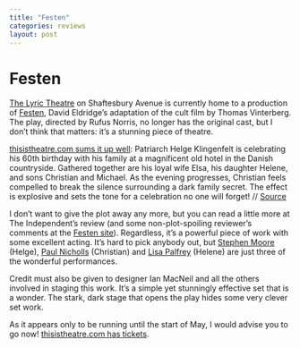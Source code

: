 ```yaml
---
title: "Festen"
categories: reviews
layout: post
---
```

# Festen
[The Lyric Theatre](http://www.officiallondontheatre.co.uk/theatres/display?contentId=67261) on Shaftesbury Avenue is currently home to a production of [Festen](https://web.archive.org/web/20040923052836/http://www.whatsonstage.com/Festen/Pages/festenhomepage.htm), David Eldridge’s adaptation of the cult film by Thomas Vinterberg. The play, directed by Rufus Norris, no longer has the original cast, but I don’t think that matters: it’s a stunning piece of theatre.

[thisistheatre.com sums it up well](https://web.archive.org/web/20230128130815/https://www.thisistheatre.com/londonshows/festen.html): Patriarch Helge Klingenfelt is celebrating his 60th birthday with his family at a magnificent old hotel in the Danish countryside. Gathered together are his loyal wife Elsa, his daughter Helene, and sons Christian and Michael. As the evening progresses, Christian feels compelled to break the silence surrounding a dark family secret. The effect is explosive and sets the tone for a celebration no one will forget! // [Source](https://web.archive.org/web/20230128130815/https://www.thisistheatre.com/londonshows/festen.html)

I don’t want to give the plot away any more, but you can read a little more at The Independent’s review (and some non-plot-spoiling reviewer’s comments at the [Festen site](https://web.archive.org/web/20040925005412/http://www.whatsonstage.com/Festen/Pages/SynopsisPage.htm)). Regardless, it’s a powerful piece of work with some excellent acting. It’s hard to pick anybody out, but [Stephen Moore](http://www.whatsonstage.com/Festen/Pages/Cast_StephenMoore.htm) (Helge), [Paul Nicholls](https://web.archive.org/web/20050204184659/http://www.paulnichollsonline.co.uk/) (Christian) and [Lisa Palfrey](https://web.archive.org/web/20051204002401/http://www.whatsonstage.com/Festen/Pages/Cast_ClaireRushbrook.htm) (Helene) are just three of the wonderful performances.

Credit must also be given to designer Ian MacNeil and all the others involved in staging this work. It’s a simple yet stunningly effective set that is a wonder. The stark, dark stage that opens the play hides some very clever set work.

As it appears only to be running until the start of May, I would advise you to go now! [thisistheatre.com has tickets](https://web.archive.org/web/20230128130815/https://www.thisistheatre.com/londonshows/festen.html).
